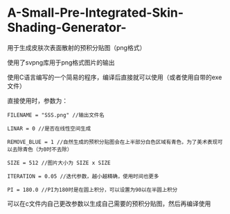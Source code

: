 # A-Small-Pre-Integrated-Skin-Shading-Generator-
用于生成皮肤次表面散射的预积分贴图（png格式）

使用了svpng库用于png格式图片的输出


使用C语言编写的一个简易的程序，编译后直接就可以使用（或者使用自带的exe文件）

直接使用时，参数为：

    FILENAME = "SSS.png" //输出文件名
  
    LINAR = 0 //是否在线性空间生成
  
    REMOVE_BLUE = 1 //自然生成的预积分贴图会在上半部分白色区域有青色，为了美术表现可以去除青色（为0时不去除）
  
    SIZE = 512 //图片大小为 SIZE x SIZE
  
    ITERATION = 0.05 //迭代参数，越小越精确，使用时间也更多
  
    PI = 180.0 //PI为180时是在圆上积分，可以设置为90以在半圆上积分
  
可以在c文件内自己更改参数以生成自己需要的预积分贴图，然后再编译使用

